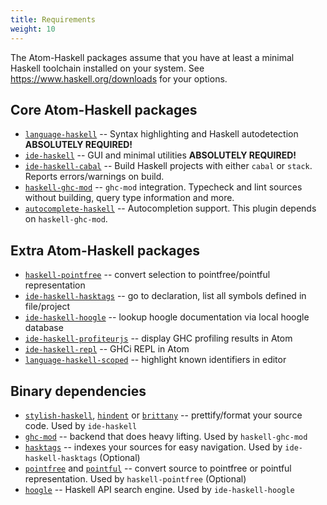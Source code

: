 ```yaml
---
title: Requirements
weight: 10
---
```


The Atom-Haskell packages assume that you have at least a minimal Haskell toolchain installed on your system. See <https://www.haskell.org/downloads> for your options.

## Core Atom-Haskell packages

* [`language-haskell`](https://atom.io/packages/language-haskell) -- Syntax highlighting and Haskell autodetection **ABSOLUTELY REQUIRED!**
* [`ide-haskell`](https://atom.io/packages/ide-haskell) -- GUI and minimal utilities **ABSOLUTELY REQUIRED!**
* [`ide-haskell-cabal`](https://atom.io/packages/ide-haskell-cabal) -- Build Haskell projects with either `cabal` or `stack`. Reports errors/warnings on build.
* [`haskell-ghc-mod`](https://atom.io/packages/haskell-ghc-mod) -- `ghc-mod` integration. Typecheck and lint sources without building, query type information and more.
* [`autocomplete-haskell`](https://atom.io/packages/autocomplete-haskell) -- Autocompletion support. This plugin depends on `haskell-ghc-mod`.

## Extra Atom-Haskell packages

* [`haskell-pointfree`](https://atom.io/packages/haskell-pointfree) -- convert selection to pointfree/pointful representation
* [`ide-haskell-hasktags`](https://atom.io/packages/ide-haskell-hasktags) -- go to declaration, list all symbols defined in file/project
* [`ide-haskell-hoogle`](https://atom.io/packages/ide-haskell-hoogle) -- lookup hoogle documentation via local hoogle database
* [`ide-haskell-profiteurjs`](https://atom.io/packages/ide-haskell-profiteurjs) -- display GHC profiling results in Atom
* [`ide-haskell-repl`](https://atom.io/packages/ide-haskell-repl) -- GHCi REPL in Atom
* [`language-haskell-scoped`](https://atom.io/packages/language-haskell-scoped) -- highlight known identifiers in editor

## Binary dependencies

* [`stylish-haskell`](https://github.com/jaspervdj/stylish-haskell), [`hindent`](https://github.com/commercialhaskell/hindent) or [`brittany`](https://github.com/lspitzner/brittany) -- prettify/format your source code. Used by `ide-haskell`
* [`ghc-mod`](https://github.com/DanielG/ghc-mod) -- backend that does heavy lifting. Used by `haskell-ghc-mod`
* [`hasktags`](https://github.com/MarcWeber/hasktags) -- indexes your sources for easy navigation. Used by `ide-haskell-hasktags` (Optional)
* [`pointfree`](https://hackage.haskell.org/package/pointfree) and [`pointful`](https://hackage.haskell.org/package/pointful) -- convert source to pointfree or pointful representation. Used by `haskell-pointfree` (Optional)
* [`hoogle`](https://hackage.haskell.org/package/hoogle) -- Haskell API search engine. Used by `ide-haskell-hoogle`
